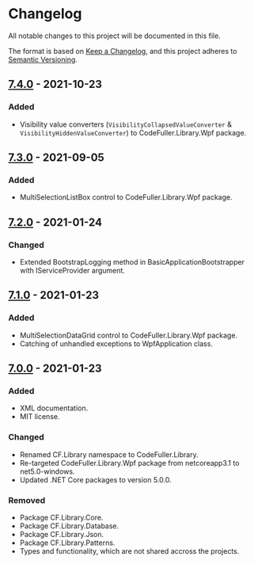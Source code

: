 ﻿# Changelog

All notable changes to this project will be documented in this file.

The format is based on [Keep a Changelog](https://keepachangelog.com/en/1.0.0/),
and this project adheres to [Semantic Versioning](https://semver.org/spec/v2.0.0.html).

## [7.4.0] - 2021-10-23

### Added

- Visibility value converters (`VisibilityCollapsedValueConverter` & `VisibilityHiddenValueConverter`) to CodeFuller.Library.Wpf package.

## [7.3.0] - 2021-09-05

### Added

- MultiSelectionListBox control to CodeFuller.Library.Wpf package.

## [7.2.0] - 2021-01-24

### Changed

- Extended BootstrapLogging method in BasicApplicationBootstrapper with IServiceProvider argument.

## [7.1.0] - 2021-01-23

### Added

- MultiSelectionDataGrid control to CodeFuller.Library.Wpf package.
- Catching of unhandled exceptions to WpfApplication class.

## [7.0.0] - 2021-01-23

### Added

- XML documentation.
- MIT license.

### Changed
- Renamed CF.Library namespace to CodeFuller.Library.
- Re-targeted CodeFuller.Library.Wpf package from netcoreapp3.1 to net5.0-windows.
- Updated .NET Core packages to version 5.0.0.

### Removed

- Package CF.Library.Core.
- Package CF.Library.Database.
- Package CF.Library.Json.
- Package CF.Library.Patterns.
- Types and functionality, which are not shared accross the projects.

[7.4.0]: https://github.com/CodeFuller/library/compare/v7.3.0...v7.4.0
[7.3.0]: https://github.com/CodeFuller/library/compare/v7.2.0...v7.3.0
[7.2.0]: https://github.com/CodeFuller/library/compare/v7.1.0...v7.2.0
[7.1.0]: https://github.com/CodeFuller/library/compare/v7.0.0...v7.1.0
[7.0.0]: https://github.com/CodeFuller/library/compare/v6.0.0...v7.0.0
